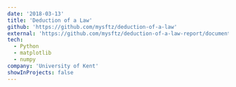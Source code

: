 ```yaml
---
date: '2018-03-13'
title: 'Deduction of a Law'
github: 'https://github.com/mysftz/deduction-of-a-law'
external: 'https://github.com/mysftz/deduction-of-a-law-report/document/main.pdf'
tech:
  - Python
  - matplotlib
  - numpy
company: 'University of Kent'
showInProjects: false
---
```

